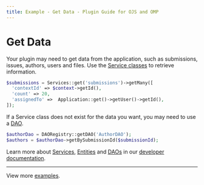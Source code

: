 ```yaml
---
title: Example - Get Data - Plugin Guide for OJS and OMP
---
```


# Get Data

Your plugin may need to get data from the application, such as submissions, issues, authors, users and files. Use the [Service classes](/dev/documentation/en/architecture-services) to retrieve information.

```php
$submissions = Services::get('submissions')->getMany([
  'contextId' => $context->getId(),
  'count' => 20,
  'assignedTo' =>  Application::get()->getUser()->getId(),
]);
```

If a Service class does not exist for the data you want, you may need to use a [DAO](/dev/documentation/en/architecture-database).

```php
$authorDao = DAORegistry::getDAO('AuthorDAO');
$authors = $authorDao->getBySubmissionId($submissionId);
```

Learn more about [Services](/dev/documentation/en/architecture-services), [Entities](/dev/documentation/en/architecture-entities) and [DAOs](/dev/documentation/en/architecture-database) in our [developer documentation](/dev/documentation/en).

---

View more [examples](./examples).
